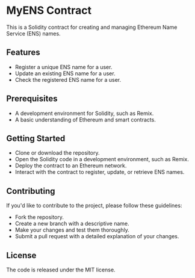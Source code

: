 # MyENS Contract
This is a Solidity contract for creating and managing Ethereum Name Service (ENS) names.

## Features
* Register a unique ENS name for a user.
* Update an existing ENS name for a user.
* Check the registered ENS name for a user.
## Prerequisites
* A development environment for Solidity, such as Remix.
* A basic understanding of Ethereum and smart contracts.
## Getting Started
* Clone or download the repository.
* Open the Solidity code in a development environment, such as Remix.
* Deploy the contract to an Ethereum network.
* Interact with the contract to register, update, or retrieve ENS names.
## Contributing
If you'd like to contribute to the project, please follow these guidelines:

* Fork the repository.
* Create a new branch with a descriptive name.
* Make your changes and test them thoroughly.
* Submit a pull request with a detailed explanation of your changes.
## License
The code is released under the MIT license.
